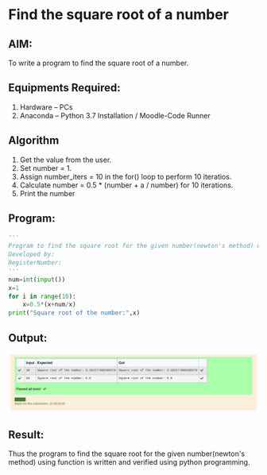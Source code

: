 # Find the square root of a number

## AIM:
To write a program to find the square root of a number.

## Equipments Required:
1. Hardware – PCs
2. Anaconda – Python 3.7 Installation / Moodle-Code Runner

## Algorithm
1. Get the value from the user.
2. Set number = 1.
3. Assign number_iters = 10 in the for() loop to perform 10 iteratios.
4. Calculate  number = 0.5 * (number + a / number) for 10 iterations.
5. Print the number

## Program:
```python
'''
Program to find the square root for the given number(newton's method) using function.
Developed by: 
RegisterNumber:  
'''
num=int(input())
x=1
for i in range(10):
    x=0.5*(x+num/x)
print("Square root of the number:",x)
```

## Output:
![output](Output.png)

## Result:
Thus the program to find the square root for the given number(newton's method) using function is written and verified using python programming.
